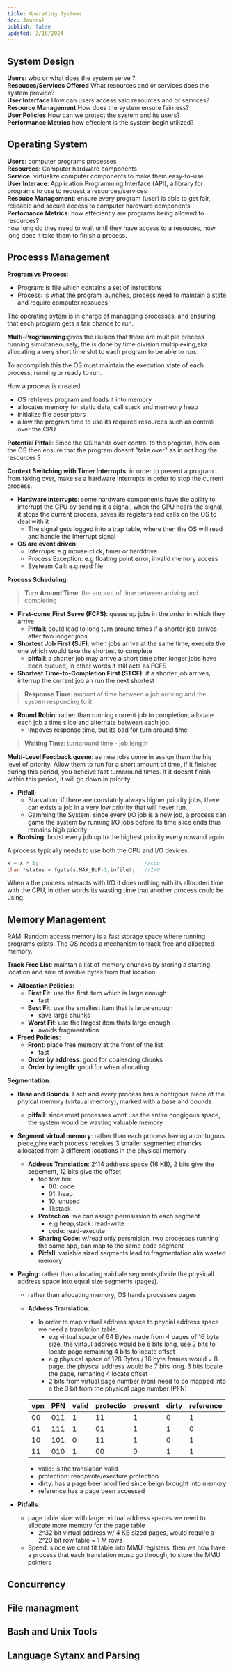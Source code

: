 ```yaml
--- 
title: Operating Systems
doc: Journal
publish: false
updated: 3/16/2024
---
```

## System Design

**Users**: who or what does the system serve ?  
**Resouces/Services Offered** What resources and or services does the system provide?  
**User Interface** How can users access said resources and or services?  
**Resource Management** How does the system ensure fairness?  
**User Policies** How can we protect the system and its users?  
**Performance Metrics** how effecient is the system begin utilized?  

## Operating System

**Users**: computer programs processes  
**Resources**: Computer hardware components  
**Service**: virtualize computer components to make them easy-to-use  
**User Interace**: Application Programming Interface (API), a library   for programs to use to request a resources/services  
**Resouce Management**: ensure every program (user) is able to get fair, relieable  and secure access to computer hardware components  
**Perfomance Metrics**: how effeciently are programs being allowed to resources?  
how long do they need to wait until they have access to a resouces, how long does it take them to finish a process.  

## Processs Management

**Program vs Process**:

- Program: is file which contains a set of instuctions
- Process: is what the program launches, process need to maintain a state and require computer resouces

The operating sytem is in charge of manageing processes, and ensuring that each program gets a fair chance to run.  

**Multi-Programming**:gives the illusion that there are multiple process running simultaneousely, the is done by time division multiplexing;aka allocating a very short time slot to each program to be able to run.

To accomplish this the OS must maintain the execution state of each process, running or ready to run.

How a process is created:

- OS retrieves program and loads it into memory
- allocates memory for static data, call stack and memeory heap
- initialize file descriptors
- allow the program time to use its required resources such as controll over the CPU

**Potential Pitfall**: Since the OS hands over control to the program, how can the OS then ensure that the program doesnt "take over" as in not hog the resources ?

**Context Switching with Timer Interrupts**: in order to prevent a program from taking over, make se a hardware interrupts in order to stop the current process.

- **Hardware interrupts**: some hardware components have the ability to interrupt the CPU by sending it a signal, when the CPU hears the signal, it stops the current process, saves its registers and calls on the OS to deal with it
  - The signal gets logged into a trap table, where then the OS will read and handle the interrupt signal
- **OS are event driven**:
  - Interrups: e.g  mouse click, timer or harddrive
  - Process Exception: e.g  floating point error, invalid memory access
  - Systeam Call: e.g read file

**Process Scheduling**:

> **Turn Around Time**: the amount of time between arriving and completing

- **First-come,First Serve (FCFS)**: queue up jobs in the order in which they arrive
  - **Pitfall**: could lead to long turn around times if a shorter job arrives after two longer jobs
- **Shortest Job First (SJF)**: when jobs arrive at the same time, execute the one which would take the shortest to complete
  - **pitfall**: a shorter job may arrive a short time after longer jobs have been queued, in other words it still acts as FCFS
- **Shortest Time-to-Completion First (STCF)**: if a shorter job arrives, interrup the current job an run the next shortest  

> **Response Time**: amount of time between a job arriving and the system responding to it

- **Round Robin**: rather than running current job to completion, allocate each job a time slice and alternate between each job.
  - Impoves response time, but its bad for turn around time

> **Waiting Time**: turnaround time - job length

**Multi-Level Feedback queue**: as new jobs come in assign them the hig level of priority. Allow them to run for a short amount of time, if it finishes during this period, you acheive fast turnaround times. If it doesnt finish within this period, it will go down in priority.

- **Pitfall**:
  - Starvation, if there are constatnly always higher priority jobs, there can exists a job in a very low priority that will never run.
  - Gamming the System: since every I/O job is a new job, a process can game the system by running I/O jobs before its time slice ends thus remains high priority
- **Bootsing**: boost every job up to the highest priority every nowand again

A process typically needs to use both the CPU and I/O devices.

```c
x = x * 5;                                  //cpu 
char *status = fgets(s,MAX_BUF-1,infile);   //I/O
```

When a the process interacts with I/O it does nothing with its allocated time with the CPU, in other words its wasting time that another process could be using.

## Memory Management

RAM: Random access memory is a fast storage space where running programs exists. The OS needs a mechanism to track free and allocated memory.

**Track Free List**: maintan a list of memory chuncks by storing a starting location and size of avaible bytes from that location.

- **Allocation Policies**:
  - **First Fit**: use the first item which is large enough
    - fast
  - **Best Fit**: use the smallest item that is large enough
    - save large chunks
  - **Worst Fit**: use the largest item thats large enough
    - avoids fragmentation
- **Freed Policies**:
  - **Front**: place free memory at the front of the list
    - fast
  - **Order by address**: good for coalescing chunks
  - **Order by length**: good for when allocating
  
**Segmentation**:

- **Base and Bounds**: Each and every process has a contigous piece of the phyical memory (virtaual memory), marked with a base and bounds
  - **pitfall**: since most processes wont use the entire congigous space, the system would be wasting valuable memory
  
- **Segment virtual memory**: rather than each process having a contuguos piece,give each process receives 3 smaller segmented chuncks allocated from 3 different locations in the physical memory
  - **Address Translation**: 2^14 address space (16 KB), 2 bits give the segement, 12 bits give the offset
    - top tow bis:
      - 00: code
      - 01: heap
      - 10: unused
      - 11:stack
    - **Protection**: we can assign permsission to each segment
      - e.g heap,stack: read-write
      - code: read-execute
    - **Sharing Code**: w/read only persmision, two processes running the same app, can map to the same code segment
    - **Pitfall**: variable sized seqments lead to fragmentation aka wasted memory
- **Paging**: rather than allocating vairbale segments,divide the physicall address space into equal size segments (pages).
  - rather than allocating memory, OS hands processes pages
  - **Address Translation**:
    - In order to map virtual address space to phycial address space we need a translation table.
      - e.g virtual space of 64 Bytes made from 4 pages of 16 byte size, the virtaul address would be 6 bits long, use 2 bits to locate page remaining  4 bits to locate offset
      - e.g physical space of 128 Bytes / 16 byte frames would = 8 page. the physcal address would be 7 bits long. 3 bits locate the page, remaning 4 locate offset
      - 2 bits from virtual page number (vpn) need to be mapped into a the 3 bit from the physical page number (PFN)

    | vpn | PFN | valid | protectio| present | dirty | reference |
    |-----|-----|-------|----------|----------|-------|-----------|
    | 00  | 011 |  1    |  11      | 1        |    0 | 1         |
    | 01  | 111 | 1     |  01      | 1        |    1 | 0         |
    | 10  | 101 | 0     |  11      | 1        |    0 | 1         |
    | 11  | 010 | 1     |  00      | 0        |    1 | 1         |

    - valid: is the translation valid
    - protection: read/write/execture protection
    - dirty: has a page been modified since beign brought into memory
    - reference:has a page been accessed
- **Pitfalls**:
  - page table size: with larger virtual address spaces we need to allocate more memory for the page table
    - 2^32 bit virtual address w/ 4 KB sized pages, would require a 2^20 bit row table ~ 1 M rows
  - Speed: since we cant fit table into MMU registers, then we now have a process that each translation musc go through, to store the MMU pointers
  
## Concurrency

## File managment

## Bash and Unix Tools

## Language Sytanx and Parsing
